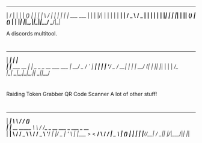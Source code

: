   __  __       _ _   _ _              _ 
 |  \/  |     | | | (_) |            | |
 | \  / |_   _| | |_ _| |_ ___   ___ | |
 | |\/| | | | | | __| | __/ _ \ / _ \| |
 | |  | | |_| | | |_| | || (_) | (_) | |
 |_|  |_|\__,_|_|\__|_|\__\___/ \___/|_|
 
 
 A discords multitool.
 
#
  ______         _                       
 |  ____|       | |                      
 | |__ ___  __ _| |_ _   _ _ __ ___  ___ 
 |  __/ _ \/ _` | __| | | | '__/ _ \/ __|
 | | |  __/ (_| | |_| |_| | | |  __/\__ \
 |_|  \___|\__,_|\__|\__,_|_|  \___||___/
 
 #
 
 Raiding
 Token Grabber
 QR Code Scanner
 A lot of other stuff!
 
#

  ______           __      __           _             
 |  ____|          \ \    / /          (_)            
 | |__  __  _____   \ \  / /__ _ __ ___ _  ___  _ __  
 |  __| \ \/ / _ \   \ \/ / _ \ '__/ __| |/ _ \| '_ \ 
 | |____ >  <  __/    \  /  __/ |  \__ \ | (_) | | | |
 |______/_/\_\___|     \/ \___|_|  |___/_|\___/|_| |_|

